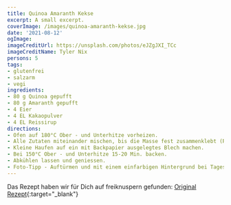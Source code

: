```yaml
---
title: Quinoa Amaranth Kekse
excerpt: A small excerpt.
coverImage: /images/quinoa-amaranth-kekse.jpg
date: '2021-08-12'
ogImage:
imageCreditUrl: https://unsplash.com/photos/eJZgJXI_TCc
imageCreditName: Tyler Nix
persons: 5
tags:
- glutenfrei
- salzarm
- vegi
ingredients:
- 80 g Quinoa gepufft
- 80 g Amaranth gepufft
- 4 Eier
- 4 EL Kakaopulver
- 4 EL Reissirup
directions:
- Ofen auf 180°C Ober - und Unterhitze vorheizen.
- Alle Zutaten miteinander mischen, bis die Masse fest zusammenklebt (Reissirup hinzufügen falls es nicht genug klebt).
- Kleine Haufen auf ein mit Backpapier ausgelegtes Blech machen.
- Bei 150°C Ober - und Unterhitze 15-20 Min. backen.
- Abkühlen lassen und geniessen.
- Foto-Tipp - Auftürmen und mit einem einfarbigen Hintergrund bei Tageslicht fotografieren.
---
```

Das Rezept haben wir für Dich auf freiknuspern gefunden: [Original Rezept](https://freiknuspern.de/2016/01/06/quinoa-amaranth-snack/){:target="_blank"}





